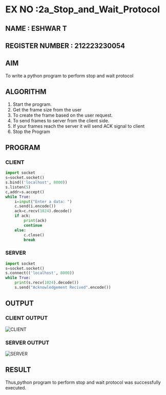 # EX NO :2a_Stop_and_Wait_Protocol
## NAME : ESHWAR T
## REGISTER NUMBER : 212223230054
## AIM 
To write a python program to perform stop and wait protocol
## ALGORITHM
1. Start the program.
2. Get the frame size from the user
3. To create the frame based on the user request.
4. To send frames to server from the client side.
5. If your frames reach the server it will send ACK signal to client
6. Stop the Program
## PROGRAM
### CLIENT
```py
import socket
s=socket.socket()
s.bind(('localhost', 8000))
s.listen(5)
c,addr=s.accept()
while True:
    i=input("Enter a data: ")
    c.send(i.encode())
    ack=c.recv(1024).decode()
    if ack:
        print(ack)
        continue
    else:
        c.close()
        break

```
### SERVER
```py
import socket
s=socket.socket()
s.connect(('localhost', 8000))
while True:
    print(s.recv(1024).decode())
    s.send("Acknowledgement Recived".encode())

```
## OUTPUT
### CLIENT OUTPUT
![CLIENT](https://github.com/c-sanjay/2a_Stop_and_Wait_Protocol/assets/147139405/083f9ced-4a81-4324-8cb4-f4d73a442a39)

### SERVER OUTPUT
![SERVER](https://github.com/c-sanjay/2a_Stop_and_Wait_Protocol/assets/147139405/28f3d13a-6ded-4b48-bcbd-e825661904b6)


## RESULT

Thus,python program to perform stop and wait protocol was successfully executed.
